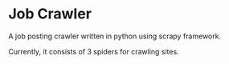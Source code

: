 # Job Crawler

A job posting crawler written in python using scrapy framework.

Currently, it consists of 3 spiders for crawling sites.
